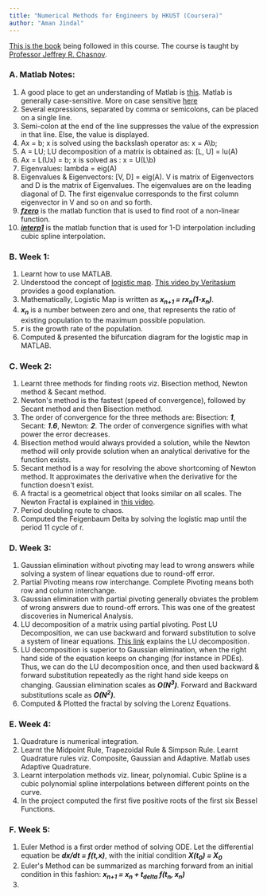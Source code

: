```yaml
---
title: "Numerical Methods for Engineers by HKUST (Coursera)"
author: "Aman Jindal"
---
```


<a href='https://www.math.hkust.edu.hk/~machas/numerical-methods-for-engineers.pdf' target="_blank">This is the book</a> being followed in this course. The course is taught by <a href ='https://www.math.hkust.edu.hk/~machas/' target="_blank">Professor Jeffrey R. Chasnov</a>.


### A. Matlab Notes:

1. A good place to get an understanding of Matlab is <a href='http://www.math.ucsd.edu/~bdriver/21d-s99/matlab-primer.html' target="_blank">this</a>. Matlab is generally case-sensitive. More on case sensitive <a href="https://www.mathworks.com/matlabcentral/answers/442925-is-matlab-case-sensitive-in-all-aspects" target="_blank">here</a>
2. Several expressions, separated by comma or semicolons, can be placed on a single line.
3. Semi-colon at the end of the line suppresses the value of the expression in that line. Else, the value is displayed.
4. Ax = b; x is solved using the backslash operator as: x = A\b;
5. A = LU; LU decomposition of a matrix is obtained as: [L, U] = lu(A)
6. Ax = L(Ux) = b; x is solved as : x = U\(L\b)
7. Eigenvalues: lambda = eig(A)
8. Eigenvalues & Eigenvectors: [V, D] = eig(A). V is matrix of Eigenvectors and D is the matrix of Eigenvalues. The eigenvalues are on the leading diagonal of D. The first eigenvalue corresponds to the first column eigenvector in V and so on and so forth.
9. <a href="https://www.mathworks.com/help/matlab/ref/fzero.html" target="_blank">***fzero***</a> is the matlab function that is used to find root of a non-linear function.
10. <a href="https://www.mathworks.com/help/matlab/ref/interp1.html" target="_blank">***interp1***</a> is the matlab function that is used for 1-D interpolation including cubic spline interpolation.

### B. Week 1:

1. Learnt how to use MATLAB. 
2. Understood the concept of <a href="https://en.wikipedia.org/wiki/Logistic_map" target="_blank">logistic map</a>. <a href='https://www.youtube.com/watch?v=ovJcsL7vyrk' target="_blank">This video by Veritasium</a> provides a good explanation. 
3. Mathematically, Logistic Map is written as ***x<sub>n+1</sub> = rx<sub>n</sub>(1-x<sub>n</sub>)***. 
4. ***x<sub>n</sub>*** is a number between zero and one, that represents the ratio of existing population to the maximum possible population.
5. ***r*** is the growth rate of the population.
6. Computed & presented the bifurcation diagram for the logistic map in MATLAB. 


### C. Week 2:

1. Learnt three methods for finding roots viz. Bisection method, Newton method & Secant method.
2. Newton's method is the fastest (speed of convergence), followed by Secant method and then Bisection method. 
3. The order of convergence for the three methods are: Bisection: ***1***, Secant: ***1.6***, Newton: ***2***. The order of convergence signifies with what power the error decreases.
4. Bisection method would always provided a solution, while the Newton method will only provide  solution when an analytical derivative for the function exists. 
5. Secant method is a way for resolving the above shortcoming of Newton method. It approximates the derivative when the derivative for the function doesn't exist.
6. A fractal is a geometrical object that looks similar on all scales. The Newton Fractal is explained in <a href='https://www.youtube.com/watch?v=TOR37v5GV5o' target="_blank">this video</a>.
7. Period doubling route to chaos.
8. Computed the Feigenbaum Delta by solving the logistic map until the period 11 cycle of r. 


### D. Week 3:

1. Gaussian elimination without pivoting may lead to wrong answers while solving a system of linear equations due to round-off error.
2. Partial Pivoting means row interchange. Complete Pivoting means both row and column interchange.
3. Gaussian elimination with partial pivoting generally obviates the problem of wrong answers due to round-off errors. This was one of the greatest discoveries in Numerical Analysis.
4. LU decomposition of a matrix using partial pivoting. Post LU Decomposition, we can use backward and forward substitution to solve a system of linear equations. <a href="https://www.math.ucdavis.edu/~linear/old/notes11.pdf" target="_blank">This link</a> explains the LU decomposition.
5. LU decomposition is superior to Gaussian elimination, when the right hand side of the equation keeps on changing (for instance in PDEs). Thus, we can do the LU decomposition once, and then used backward & forward substitution repeatedly as the right hand side keeps on changing. Gaussian elimination scales as ***O(N<sup>3</sup>)***. Forward and Backward substitutions scale as ***O(N<sup>2</sup>).***  
6. Computed & Plotted the fractal by solving the Lorenz Equations.

### E. Week 4:

1. Quadrature is numerical integration. 
2. Learnt the Midpoint Rule, Trapezoidal Rule & Simpson Rule. Learnt Quadrature rules viz. Composite, Gaussian and Adaptive. Matlab uses Adaptive Quadrature.
3. Learnt interpolation methods viz. linear, polynomial. Cubic Spline is a cubic polynomial spline interpolations between different points on the curve.
4. In the project computed the first five positive roots of the first six Bessel Functions.

### F. Week 5:

1. Euler Method is a first order method of solving ODE. Let the differential equation be ***dx/dt = f(t,x)***, with the initial condition ***X(t<sub>0</sub>) = X<sub>0</sub>***
2. Euler's Method can be summarized as marching forward from an initial condition in this fashion: ***x<sub>n+1</sub> = x<sub>n</sub> + t<sub>delta</sub> f(t<sub>n</sub>, x<sub>n</sub>)***
3. 